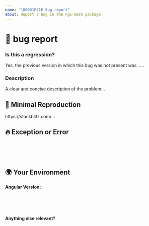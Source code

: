 ```yaml
---
name: "\U0001F41E Bug report"
about: Report a bug in the ngx-mask package
---
```


<!--🔅🔅🔅🔅🔅🔅🔅🔅🔅🔅🔅🔅🔅🔅🔅🔅🔅🔅🔅🔅🔅🔅🔅🔅🔅🔅🔅🔅🔅🔅🔅

Oh hi there! 😄

To expedite issue processing please search open and closed issues before submitting a new one.
Existing issues often contain information about workarounds, resolution, or progress updates.

🔅🔅🔅🔅🔅🔅🔅🔅🔅🔅🔅🔅🔅🔅🔅🔅🔅🔅🔅🔅🔅🔅🔅🔅🔅🔅🔅🔅🔅🔅🔅🔅🔅-->

# 🐞 bug report

### Is this a regression?

<!-- Did this behavior use to work in the previous version? -->
<!-- ✍️--> Yes, the previous version in which this bug was not present was: ....

### Description

<!-- ✍️--> A clear and concise description of the problem...

## 🔬 Minimal Reproduction

<!--
Please create and share minimal reproduction of the issue starting with this template: https://stackblitz.com/fork/angular-ivy
-->
<!-- ✍️--> https://stackblitz.com/...

<!--
If StackBlitz is not suitable for reproduction of your issue, please create a minimal GitHub repository with the reproduction of the issue.
A good way to make a minimal reproduction is to create a new app via `ng new repro-app` and add the minimum possible code to show the problem.
Share the link to the repo below along with step-by-step instructions to reproduce the problem, as well as expected and actual behavior.

Issues that don't have enough info and can't be reproduced will be closed.

You can read more about issue submission guidelines here: https://github.com/angular/angular/blob/master/CONTRIBUTING.md#-submitting-an-issue
-->

## 🔥 Exception or Error

<pre><code>
<!-- If the issue is accompanied by an exception or an error, please share it below: -->
<!-- ✍️-->

</code></pre>

## 🌍 Your Environment

**Angular Version:**

<pre><code>
<!-- run `ng version` and paste output below -->
<!-- ✍️-->

</code></pre>

**Anything else relevant?**

<!-- ✍️Is this a browser specific issue? If so, please specify the browser and version. -->

<!-- ✍️Do any of these matter: operating system, IDE, package manager, HTTP server, ...? If so, please mention it below. -->
